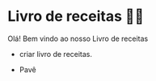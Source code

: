 # Livro de receitas :man_cook:

Olá! Bem vindo ao nosso Livro de receitas

-  criar livro de receitas.

- Pavê